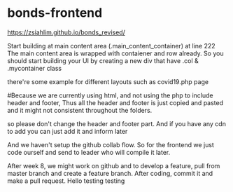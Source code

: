 # bonds-frontend
https://zsiahlim.github.io/bonds_revised/

Start building at main content area (.main_content_container) at line 222
The main content area is wrapped with contaiener and row already.
So you should start building your UI by creating a new div that have .col & .mycontainer class

there're some example for different layouts such as covid19.php page


#Because we are currently using html, and not using the php to include header and footer, Thus all the header and footer is just copied and pasted and it might not consistent throughout the folders.

so please don't change the header and footer part. 
And if you have any cdn to add you can just add it and inform later

And we haven't setup the github collab flow. So for the frontend we just code ourself and send to leader who will compile it later.

After week 8, we might work on github and to develop a feature, pull from master branch and create a feature branch. After coding, commit it and make a pull request. 
 Hello testing testing
 
